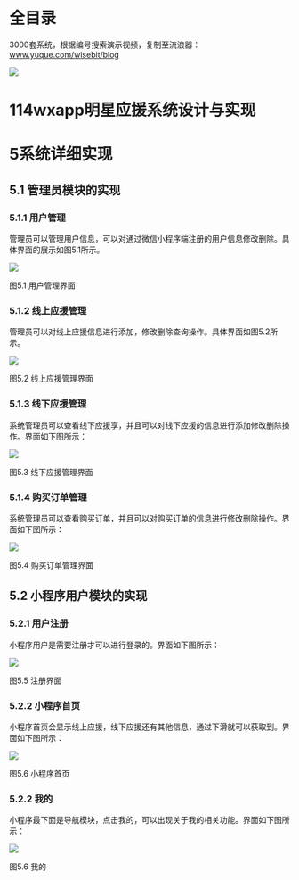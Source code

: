 # 全目录

3000套系统，根据编号搜索演示视频，复制至流浪器：www.yuque.com/wisebit/blog


![](https://bitwise.oss-cn-heyuan.aliyuncs.com/2024/11/06/qq_wechat.png)
# 114wxapp明星应援系统设计与实现
# 5系统详细实现
## 5.1 管理员模块的实现
### 5.1.1 用户管理
管理员可以管理用户信息，可以对通过微信小程序端注册的用户信息修改删除。具体界面的展示如图5.1所示。

![](/md/blog.010.png)

图5.1 用户管理界面
### 5.1.2 线上应援管理
管理员可以对线上应援信息进行添加，修改删除查询操作。具体界面如图5.2所示。

![](/md/blog.011.png)

图5.2 线上应援管理界面
### 5.1.3 线下应援管理
系统管理员可以查看线下应援享，并且可以对线下应援的信息进行添加修改删除操作。界面如下图所示：

![](/md/blog.012.png)

图5.3 线下应援管理界面
### 5.1.4 购买订单管理
系统管理员可以查看购买订单，并且可以对购买订单的信息进行修改删除操作。界面如下图所示：

![](/md/blog.013.png)

图5.4 购买订单管理界面




## 5.2 小程序用户模块的实现
### 5.2.1 用户注册
小程序用户是需要注册才可以进行登录的。界面如下图所示：

![](/md/blog.014.png)

图5.5 注册界面
### 5.2.2 小程序首页
小程序首页会显示线上应援，线下应援还有其他信息，通过下滑就可以获取到。界面如下图所示：

![](/md/blog.015.png)

图5.6 小程序首页
### 5.2.2 我的
小程序最下面是导航模块，点击我的，可以出现关于我的相关功能。界面如下图所示：

![](/md/blog.016.png)

图5.6 我的


















